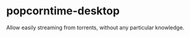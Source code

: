 popcorntime-desktop
===================

Allow easily streaming from torrents, without any particular knowledge.
